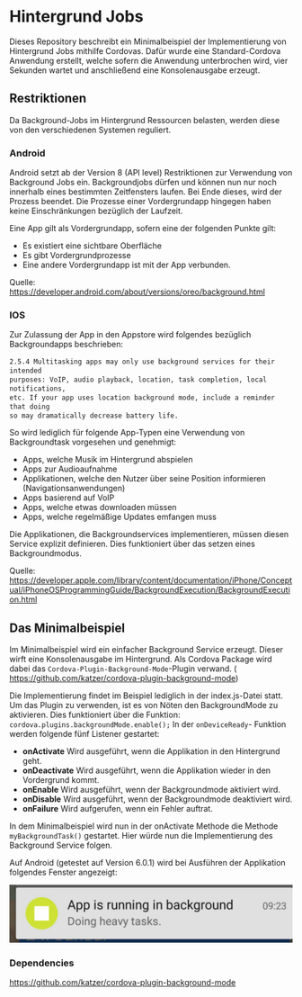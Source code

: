 # Hintergrund Jobs

Dieses Repository beschreibt ein Minimalbeispiel der Implementierung von Hintergrund Jobs mithilfe Cordovas.
Dafür wurde eine Standard-Cordova Anwendung erstellt, welche sofern die Anwendung unterbrochen wird, vier Sekunden wartet und anschließend eine Konsolenausgabe erzeugt. 

## Restriktionen
Da Background-Jobs im Hintergrund Ressourcen belasten, werden diese von den verschiedenen Systemen reguliert.

### Android

Android setzt ab der Version 8 (API level) Restriktionen zur Verwendung von Background Jobs ein.
Backgroundjobs dürfen und können nun nur noch innerhalb eines bestimmten Zeitfensters laufen. Bei Ende dieses, wird der Prozess beendet. Die Prozesse einer Vordergrundapp hingegen haben keine Einschränkungen bezüglich der Laufzeit.  

Eine App gilt als Vordergrundapp, sofern eine der folgenden Punkte gilt:

- Es existiert eine sichtbare Oberfläche
- Es gibt Vordergrundprozesse
- Eine andere Vordergrundapp ist mit der App verbunden.

Quelle: https://developer.android.com/about/versions/oreo/background.html

### IOS

Zur Zulassung der App in den Appstore wird folgendes bezüglich Backgroundapps beschrieben:

    2.5.4 Multitasking apps may only use background services for their intended 
    purposes: VoIP, audio playback, location, task completion, local notifications, 
    etc. If your app uses location background mode, include a reminder that doing
    so may dramatically decrease battery life.

So wird lediglich für folgende App-Typen eine Verwendung von Backgroundtask vorgesehen und genehmigt:

- Apps, welche Musik im Hintergrund abspielen
- Apps zur Audioaufnahme 
- Applikationen, welche den Nutzer über seine Position informieren (Navigationsanwendungen)
- Apps basierend auf VoIP
- Apps, welche etwas downloaden müssen
- Apps, welche regelmäßige Updates emfangen muss

Die Applikationen, die Backgroundservices implementieren, müssen diesen Service explizit definieren. Dies funktioniert über das setzen eines Backgroundmodus.

Quelle: https://developer.apple.com/library/content/documentation/iPhone/Conceptual/iPhoneOSProgrammingGuide/BackgroundExecution/BackgroundExecution.html
 
 
## Das Minimalbeispiel

Im Minimalbeispiel wird ein einfacher Background Service erzeugt. Dieser wirft eine Konsolenausgabe im Hintergrund. Als Cordova Package wird dabei das `Cordova-Plugin-Background-Mode`-Plugin verwand. (
https://github.com/katzer/cordova-plugin-background-mode)

Die Implementierung findet im Beispiel lediglich in der index.js-Datei statt. 
Um das Plugin zu verwenden, ist es von Nöten den BackgroundMode zu aktivieren. Dies funktioniert über die Funktion: `cordova.plugins.backgroundMode.enable();`
In der `onDeviceReady`- Funktion werden folgende fünf Listener gestartet:

- **onActivate** Wird ausgeführt, wenn die Applikation in den Hintergrund geht.
- **onDeactivate** Wird ausgeführt, wenn die Applikation wieder in den Vordergrund kommt.
- **onEnable** Wird ausgeführt, wenn der Backgroundmode aktiviert wird.
- **onDisable** Wird ausgeführt, wenn der Backgroundmode deaktiviert wird.
- **onFailure** Wird aufgerufen, wenn ein Fehler auftrat.
 
 In dem Minimalbeispiel wird nun in der onActivate Methode die Methode `myBackgroundTask()` gestartet.
 Hier würde nun die Implementierung des Background Service folgen.
 
 Auf Android (getestet auf Version 6.0.1) wird bei Ausführen der Applikation folgendes Fenster angezeigt:
 

 ![Heavy Tasks](https://raw.githubusercontent.com/sukram42/mobile1_pfisterer_backgroundjobs/master/readme-img/heavy.jpg)
 

### Dependencies
https://github.com/katzer/cordova-plugin-background-mode
